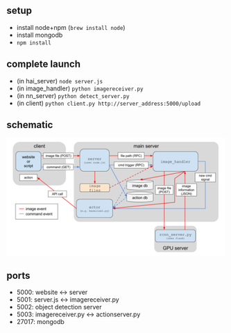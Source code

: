 ## setup
* install node+npm (```brew install node```)
* install mongodb
* ```npm install```

## complete launch
* (in hai_server) ```node server.js```
* (in image_handler) ```python imagereceiver.py```
* (in nn_server) ```python detect_server.py```
* (in client) ```python client.py http://server_address:5000/upload```

## schematic
![](images/diagram.png)

## ports
* 5000: website <-> server
* 5001: server.js <-> imagereceiver.py
* 5002: object detection server
* 5003: imagereceiver.py <-> actionserver.py
* 27017: mongodb